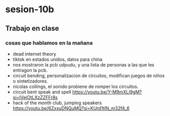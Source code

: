 # sesion-10b

## Trabajo en clase

### cosas que hablamos en la mañana

- dead internet theory
- tiktok en estados unidos, datos para china
- nos mostraron la pcb udpudu, y una lista de personas a las que les entragon la pcb.
- circuit bending, personalizacion de circuitos, modifican juegos de niños o sintetizadores.
- nicolas collings, el sonido probiene de romper los circuitos.
- circuit bent speak and spell <https://youtu.be/Y-M9mXLl9gM?si=lVejOtLXzZZFFr8s>
- hack of the month club, jumping speakers <https://youtu.be/6ZxxuDNQuMQ?si=KUrd1tIN_m32f4_6>
